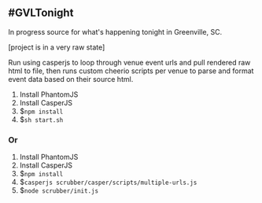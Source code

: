 #GVLTonight
---
In progress source for what's happening tonight in Greenville, SC.

[project is in a very raw state]

Run using casperjs to loop through venue event urls and pull rendered raw html to file, then runs custom cheerio scripts per venue to parse and format event data based on their source html.

1. Install PhantomJS
1. Install CasperJS
1. $`npm install`
1. $`sh start.sh`

### Or

1. Install PhantomJS
1. Install CasperJS
1. $`npm install`
1. $`casperjs scrubber/casper/scripts/multiple-urls.js`
1. $`node scrubber/init.js`

